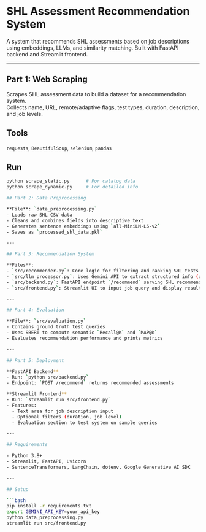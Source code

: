 # SHL Assessment Recommendation System

A system that recommends SHL assessments based on job descriptions using embeddings, LLMs, and similarity matching. Built with FastAPI backend and Streamlit frontend.

---
## Part 1: Web Scraping

Scrapes SHL assessment data to build a dataset for a recommendation system.  
Collects name, URL, remote/adaptive flags, test types, duration, description, and job levels.

## Tools
`requests`, `BeautifulSoup`, `selenium`, `pandas`

## Run
```bash
python scrape_static.py      # For catalog data  
python scrape_dynamic.py     # For detailed info

## Part 2: Data Preprocessing

**File**: `data_preprocessing.py`  
- Loads raw SHL CSV data  
- Cleans and combines fields into descriptive text  
- Generates sentence embeddings using `all-MiniLM-L6-v2`  
- Saves as `processed_shl_data.pkl`

---

## Part 3: Recommendation System

**Files**:  
- `src/recommender.py`: Core logic for filtering and ranking SHL tests using cosine similarity + LLM-preprocessed filters  
- `src/llm_processor.py`: Uses Gemini API to extract structured info (duration, remote, test type, job level, etc.) from user query  
- `src/backend.py`: FastAPI endpoint `/recommend` serving SHL recommendations  
- `src/frontend.py`: Streamlit UI to input job query and display results  

---

## Part 4: Evaluation

**File**: `src/evaluation.py`  
- Contains ground truth test queries  
- Uses SBERT to compute semantic `Recall@K` and `MAP@K`  
- Evaluates recommendation performance and prints metrics  

---

## Part 5: Deployment

**FastAPI Backend**  
- Run: `python src/backend.py`  
- Endpoint: `POST /recommend` returns recommended assessments  

**Streamlit Frontend**  
- Run: `streamlit run src/frontend.py`  
- Features:  
  - Text area for job description input  
  - Optional filters (duration, job level)  
  - Evaluation section to test system on sample queries  

---

## Requirements

- Python 3.8+  
- Streamlit, FastAPI, Uvicorn  
- SentenceTransformers, LangChain, dotenv, Google Generative AI SDK  

---

## Setup

```bash
pip install -r requirements.txt
export GEMINI_API_KEY=your_api_key
python data_preprocessing.py
streamlit run src/frontend.py


